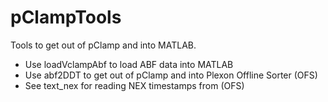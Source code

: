 # pClampTools
Tools to get out of pClamp and into MATLAB.

* Use loadVclampAbf to load ABF data into MATLAB
* Use abf2DDT to get out of pClamp and into Plexon Offline Sorter (OFS)
* See text_nex for reading NEX timestamps from (OFS)